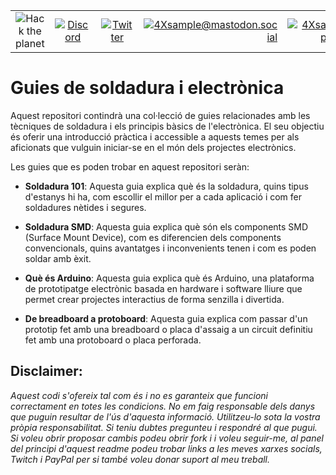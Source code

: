 |               |               |               |               |               |               |
|:-------------:|:-------------:|:-------------:|-------------:|-------------:|-------------:|
| ![Hack the planet](https://img.shields.io/badge/Hack-The%20Planet-orange) | [![Discord](https://img.shields.io/discord/667340023829626920?logo=discord)](https://discord.gg/ahVq54p) | [![Twitter](https://img.shields.io/twitter/follow/4xsample?style=social&logo=twitter)](https://twitter.com/4xsample/follow?screen_name=shields_io) | [![4Xsample@mastodon.social](https://img.shields.io/badge/Mastodon-@4Xsample-blueviolet?style=for-the-badge&logo=mastodon)](https://mastodon.social/@4Xsample) | [![4Xsample](https://img.shields.io/badge/Twitch-4Xsample-6441A4?style=for-the-badge&logo=twitch)](https://twitch.tv/4Xsample) | [![PayPal](https://img.shields.io/badge/PayPal-00457C?style=for-the-badge&logo=paypal&logoColor=white)](https://www.paypal.com/donate/?hosted_button_id=EFVMSRHVBNJP4) |

# Guies de soldadura i electrònica

Aquest repositori contindrà una col·lecció de guies relacionades amb les tècniques de soldadura i els principis bàsics de l'electrònica. El seu objectiu és oferir una introducció pràctica i accessible a aquests temes per als aficionats que vulguin iniciar-se en el món dels projectes electrònics.

Les guies que es poden trobar en aquest repositori seràn:

- **Soldadura 101**: Aquesta guia explica què és la soldadura, quins tipus d'estanys hi ha, com escollir el millor per a cada aplicació i com fer soldadures nètides i segures.

- **Soldadura SMD**: Aquesta guia explica què són els components SMD (Surface Mount Device), com es diferencien dels components convencionals, quins avantatges i inconvenients tenen i com es poden soldar amb èxit.

- **Què és Arduino**: Aquesta guia explica què és Arduino, una plataforma de prototipatge electrònic basada en hardware i software lliure que permet crear projectes interactius de forma senzilla i divertida.

- **De breadboard a protoboard**: Aquesta guia explica com passar d'un prototip fet amb una breadboard o placa d'assaig a un circuit definitiu fet amb una protoboard o placa perforada.

## Disclaimer: 
*Aquest codi s'ofereix tal com és i no es garanteix que funcioni correctament en totes les condicions. No em faig responsable dels danys que puguin resultar de l'ús d'aquesta informació. Utilitzeu-lo sota la vostra pròpia responsabilitat. Si teniu dubtes pregunteu i respondré al que pugui. Si voleu obrir proposar cambis podeu obrir fork i i voleu seguir-me, al panel del principi d'aquest readme podeu trobar links a les meves xarxes socials, Twitch i PayPal per si també voleu donar suport al meu treball.*